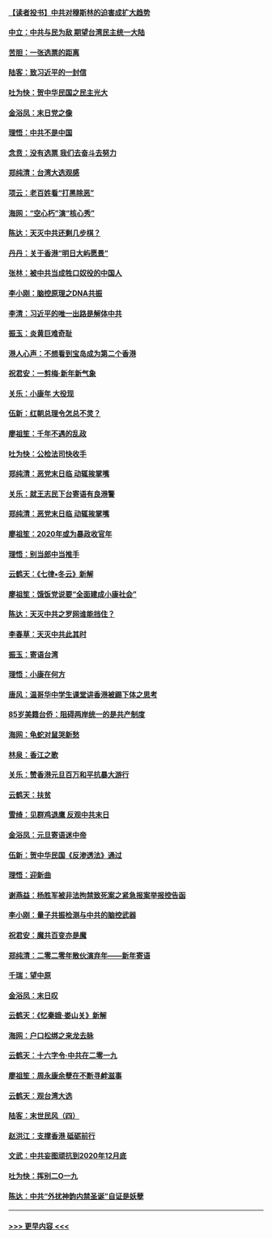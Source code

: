 #### [【读者投书】中共对穆斯林的迫害成扩大趋势](../pages/nsc993/n11791371.md?t=01141344) 
#### [中立：中共与民为敌 期望台湾民主统一大陆](../pages/nsc993/n11790392.md?t=01141344) 
#### [苦胆：一张选票的距离](../pages/nsc993/n11788914.md?t=01141344) 
#### [陆客：致习近平的一封信](../pages/nsc993/n11788867.md?t=01141344) 
#### [吐为快：贺中华民国之民主光大](../pages/nsc993/n11788618.md?t=01141344) 
#### [金浴凤：末日党之像](../pages/nsc993/n11787475.md?t=01141344) 
#### [理悟：中共不是中国](../pages/nsc993/n11787463.md?t=01141344) 
#### [念贲：没有选票  我们去奋斗去努力](../pages/nsc993/n11787398.md?t=01141344) 
#### [郑纯清：台湾大选观感](../pages/nsc993/n11786210.md?t=01141344) 
#### [项云：老百姓看“打黑除恶”](../pages/nsc993/n11785398.md?t=01141344) 
#### [海网：“空心朽”演“核心秀”](../pages/nsc993/n11783874.md?t=01141344) 
#### [陈达：天灭中共还剩几步棋？](../pages/nsc993/n11783719.md?t=01141344) 
#### [丹丹：关于香港“明日大屿愿景”](../pages/nsc993/n11783273.md?t=01141344) 
#### [张林：被中共当成牲口奴役的中国人](../pages/nsc993/n11782397.md?t=01141344) 
#### [李小刚：脑控原理之DNA共振](../pages/nsc993/n11780962.md?t=01141344) 
#### [李清：习近平的唯一出路是解体中共](../pages/nsc993/n11780866.md?t=01141344) 
#### [振玉：炎黄巨难奇耻](../pages/nsc993/n11779632.md?t=01141344) 
#### [港人心声：不想看到宝岛成为第二个香港](../pages/nsc993/n11778817.md?t=01141344) 
#### [祝君安：一剪梅‧新年新气象](../pages/nsc993/n11776340.md?t=01141344) 
#### [关乐：小康年 大役现](../pages/nsc993/n11774213.md?t=01141344) 
#### [伍新：红朝总理令怎总不灵？](../pages/nsc993/n11770813.md?t=01141344) 
#### [廖祖笙：千年不遇的乱政](../pages/nsc993/n11770373.md?t=01141344) 
#### [吐为快：公检法司快收手](../pages/nsc993/n11770359.md?t=01141344) 
#### [郑纯清：恶党末日临 动辄挨掌嘴](../pages/nsc993/n11769912.md?t=01141344) 
#### [关乐：就王志民下台寄语有良港警](../pages/nsc993/n11769903.md?t=01141344) 
#### [郑纯清：恶党末日临 动辄挨掌嘴](../pages/nsc993/n11769356.md?t=01141344) 
#### [廖祖笙：2020年或为暴政收官年](../pages/nsc993/n11768216.md?t=01141344) 
#### [理悟：别当郎中当推手](../pages/nsc993/n11768243.md?t=01141344) 
#### [云鹤天：《七律▪冬云》新解](../pages/nsc993/n11768204.md?t=01141344) 
#### [廖祖笙：饿饭党说要“全面建成小康社会”](../pages/nsc993/n11767482.md?t=01141344) 
#### [陈达：天灭中共之罗网谁能挡住？](../pages/nsc993/n11767465.md?t=01141344) 
#### [李春草：天灭中共此其时](../pages/nsc993/n11767452.md?t=01141344) 
#### [振玉：寄语台湾](../pages/nsc993/n11767432.md?t=01141344) 
#### [理悟：小康在何方](../pages/nsc993/n11767394.md?t=01141344) 
#### [唐风：温哥华中学生课堂讲香港被踢下体之思考](../pages/nsc993/n11766848.md?t=01141344) 
#### [85岁美籍台侨：阻碍两岸统一的是共产制度](../pages/nsc993/n11765043.md?t=01141344) 
#### [海网：龟蛇对鼠哭新愁](../pages/nsc993/n11764895.md?t=01141344) 
#### [林泉：香江之歌](../pages/nsc993/n11764415.md?t=01141344) 
#### [关乐：赞香港元旦百万和平抗暴大游行](../pages/nsc993/n11764382.md?t=01141344) 
#### [云鹤天：扶贫](../pages/nsc993/n11764245.md?t=01141344) 
#### [雪绮：见群鸡退鹰  反观中共末日](../pages/nsc993/n11762112.md?t=01141344) 
#### [金浴凤：元旦寄语迷中帝](../pages/nsc993/n11761788.md?t=01141344) 
#### [伍新：贺中华民国《反渗透法》通过](../pages/nsc993/n11761994.md?t=01141344) 
#### [理悟：迎新曲](../pages/nsc993/n11761152.md?t=01141344) 
#### [谢燕益：杨胜军被非法拘禁致死案之紧急报案举报控告函](../pages/nsc993/n11756134.md?t=01141344) 
#### [李小刚：量子共振检测与中共的脑控武器](../pages/nsc993/n11754518.md?t=01141344) 
#### [祝君安：魔共百变亦是魔](../pages/nsc993/n11754469.md?t=01141344) 
#### [郑纯清：二零二零年散伙演弃年——新年寄语](../pages/nsc993/n11754195.md?t=01141344) 
#### [千瑞：望中原](../pages/nsc993/n11754159.md?t=01141344) 
#### [金浴凤：末日叹](../pages/nsc993/n11752359.md?t=01141344) 
#### [云鹤天：《忆秦娥‧娄山关》新解](../pages/nsc993/n11752348.md?t=01141344) 
#### [海网：户口松绑之来龙去脉](../pages/nsc993/n11752328.md?t=01141344) 
#### [云鹤天：十六字令‧中共在二零一九](../pages/nsc993/n11752305.md?t=01141344) 
#### [廖祖笙：周永康余孽在不断寻衅滋事](../pages/nsc993/n11751013.md?t=01141344) 
#### [云鹤天：观台湾大选](../pages/nsc993/n11751007.md?t=01141344) 
#### [陆客：末世民风（四）](../pages/nsc993/n11749203.md?t=01141344) 
#### [赵洪江：支撑香港 砥砺前行](../pages/nsc993/n11748482.md?t=01141344) 
#### [文武：中共妄图顽抗到2020年12月底](../pages/nsc993/n11748446.md?t=01141344) 
#### [吐为快：挥别二O一九](../pages/nsc993/n11748411.md?t=01141344) 
#### [陈达：中共“外扰神韵内禁圣诞”自证是妖孽](../pages/nsc993/n11748226.md?t=01141344) 

----
#### [ >>> 更早内容 <<< ](../indexes/nsc993-earlier.md)
